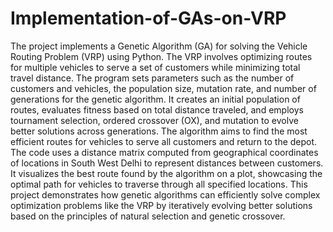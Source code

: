 # Implementation-of-GAs-on-VRP
The project implements a Genetic Algorithm (GA) for solving the Vehicle Routing Problem (VRP) using Python. The VRP involves optimizing routes for multiple vehicles to serve a set of customers while minimizing total travel distance. The program sets parameters such as the number of customers and vehicles, the population size, mutation rate, and number of generations for the genetic algorithm.
It creates an initial population of routes, evaluates fitness based on total distance traveled, and employs tournament selection, ordered crossover (OX), and mutation to evolve better solutions across generations. The algorithm aims to find the most efficient routes for vehicles to serve all customers and return to the depot.
The code uses a distance matrix computed from geographical coordinates of locations in South West Delhi to represent distances between customers. It visualizes the best route found by the algorithm on a plot, showcasing the optimal path for vehicles to traverse through all specified locations.
This project demonstrates how genetic algorithms can efficiently solve complex optimization problems like the VRP by iteratively evolving better solutions based on the principles of natural selection and genetic crossover.
